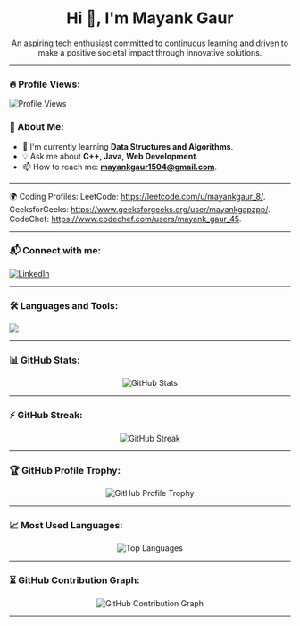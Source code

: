 <h1 align="center">Hi 👋, I'm Mayank Gaur</h1>

<p align="center">
  An aspiring tech enthusiast committed to continuous learning and driven to make a positive societal impact through innovative solutions.
</p>

---

### 🔥 Profile Views:  
![Profile Views](https://komarev.com/ghpvc/?username=mayankgaur&label=Profile%20Views&color=0e75b6&style=flat)

### 🚀 About Me:
- 🔧 I'm currently learning **Data Structures and Algorithms**.
- 💡 Ask me about **C++, Java, Web Development**.
- 📫 How to reach me: **mayankgaur1504@gmail.com**.

---

🌍 Coding Profiles:
LeetCode: https://leetcode.com/u/mayankgaur_8/.
GeeksforGeeks: https://www.geeksforgeeks.org/user/mayankgapzpp/.
CodeChef: https://www.codechef.com/users/mayank_gaur_45.

---

### 📬 Connect with me:
<p align="left">
  <a href="https://www.linkedin.com/in/mayank-gaur-36b382254/" target="_blank">
    <img src="https://img.shields.io/badge/LinkedIn-MayankGaur-blue?style=flat&logo=linkedin" alt="LinkedIn" />
  </a>
</p>

---

### 🛠️ Languages and Tools:
<p align="left">
  <img src="https://skillicons.dev/icons?i=cpp,java,js,nodejs,mongodb,react,html,css" />
</p>

---

### 📊 GitHub Stats:
<p align="center">
  <img src="https://github-readme-stats.vercel.app/api?username=mayankgaur&show_icons=true&theme=radical" alt="GitHub Stats" />
</p>

---

### ⚡ GitHub Streak:
<p align="center">
  <img src="https://github-readme-streak-stats.herokuapp.com/?user=mayankgaur&theme=radical" alt="GitHub Streak" />
</p>

---

### 🏆 GitHub Profile Trophy:
<p align="center">
  <img src="https://github-profile-trophy.vercel.app/?username=mayankgaur&theme=radical&column=7" alt="GitHub Profile Trophy" />
</p>

---

### 📈 Most Used Languages:
<p align="center">
  <img src="https://github-readme-stats.vercel.app/api/top-langs/?username=mayankgaur&layout=compact&theme=radical" alt="Top Languages" />
</p>

---

### ⏳ GitHub Contribution Graph:
<p align="center">
  <img src="https://github-readme-activity-graph.vercel.app/graph?username=mayankgaur&theme=react-dark" alt="GitHub Contribution Graph" />
</p>

---
